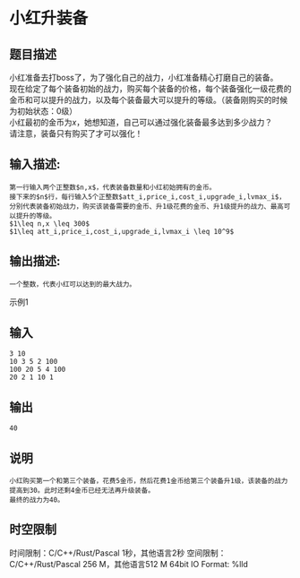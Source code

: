 # 小红升装备

## 题目描述

小红准备去打boss了，为了强化自己的战力，小红准备精心打磨自己的装备。  
现在给定了每个装备初始的战力，购买每个装备的价格，每个装备强化一级花费的金币和可以提升的战力，以及每个装备最大可以提升的等级。（装备刚购买的时候为初始状态：0级）  
小红最初的金币为$x$，她想知道，自己可以通过强化装备最多达到多少战力？  
请注意，装备只有购买了才可以强化！

## 输入描述:
    
    
    第一行输入两个正整数$n,x$，代表装备数量和小红初始拥有的金币。  
    接下来的$n$行，每行输入5个正整数$att_i,price_i,cost_i,upgrade_i,lvmax_i$，分别代表装备初始战力，购买该装备需要的金币、升1级花费的金币、升1级提升的战力、最高可以提升的等级。  
    $1\leq n,x \leq 300$  
    $1\leq att_i,price_i,cost_i,upgrade_i,lvmax_i \leq 10^9$

## 输出描述:
    
    
    一个整数，代表小红可以达到的最大战力。

示例1 

## 输入
    
    
    3 10
    10 3 5 2 100
    100 20 5 4 100
    20 2 1 10 1

## 输出
    
    
    40

## 说明
    
    
    小红购买第一个和第三个装备，花费5金币，然后花费1金币给第三个装备升1级，该装备的战力提高到30。此时还剩4金币已经无法再升级装备。  
    最终的战力为40。  
    


## 时空限制

时间限制：C/C++/Rust/Pascal 1秒，其他语言2秒
空间限制：C/C++/Rust/Pascal 256 M，其他语言512 M
64bit IO Format: %lld